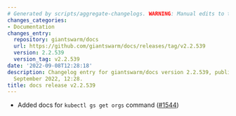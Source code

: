 ```yaml
---
# Generated by scripts/aggregate-changelogs. WARNING: Manual edits to this files will be overwritten.
changes_categories:
- Documentation
changes_entry:
  repository: giantswarm/docs
  url: https://github.com/giantswarm/docs/releases/tag/v2.2.539
  version: 2.2.539
  version_tag: v2.2.539
date: '2022-09-08T12:28:18'
description: Changelog entry for giantswarm/docs version 2.2.539, published on 08
  September 2022, 12:28.
title: docs release v2.2.539
---
```


- Added docs for `kubectl gs get orgs` command ([#1544](https://github.com/giantswarm/docs/pull/1544))
